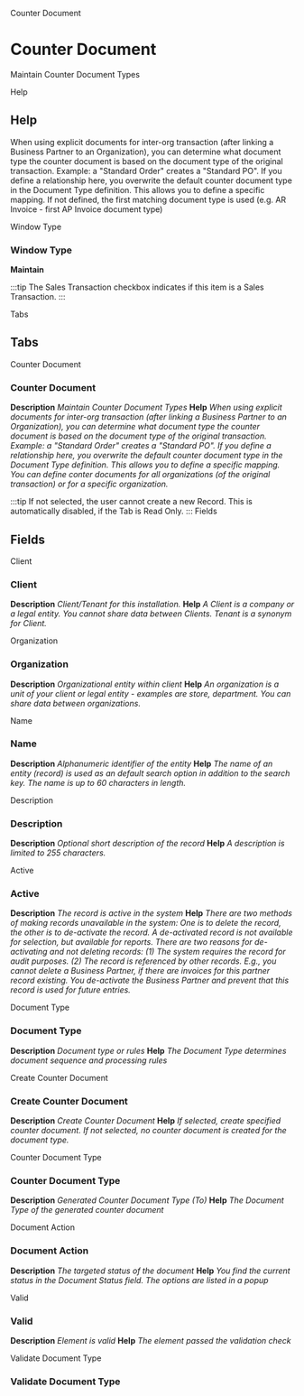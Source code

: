 
Counter Document
# Counter Document


Maintain Counter Document Types

Help
## Help

When using explicit documents for inter-org transaction (after linking a Business Partner to an Organization), you can determine what document type the counter document is based on the document type of the original transaction.  Example: a "Standard Order" creates a "Standard PO". 
If you define a relationship here, you overwrite the default counter document type in the Document Type definition. This allows you to define a specific mapping.
If not defined, the first matching document type is used (e.g. AR Invoice - first AP Invoice document type)

Window Type
### Window Type

**Maintain**

:::tip
The Sales Transaction checkbox indicates if this item is a Sales Transaction.
:::

Tabs
## Tabs


Counter Document
### Counter Document

**Description**
 *Maintain Counter Document Types*
**Help**
 *When using explicit documents for inter-org transaction (after linking a Business Partner to an Organization), you can determine what document type the counter document is based on the document type of the original transaction.  Example: a "Standard Order" creates a "Standard PO". 
If you define a relationship here, you overwrite the default counter document type in the Document Type definition. This allows you to define a specific mapping.
You can define conter documents for all organizations (of the original transaction) or for a specific organization.*

:::tip
If not selected, the user cannot create a new Record.  This is automatically disabled, if the Tab is Read Only.
:::
Fields
## Fields


Client
### Client

**Description**
 *Client/Tenant for this installation.*
**Help**
 *A Client is a company or a legal entity. You cannot share data between Clients. Tenant is a synonym for Client.*

Organization
### Organization

**Description**
 *Organizational entity within client*
**Help**
 *An organization is a unit of your client or legal entity - examples are store, department. You can share data between organizations.*

Name
### Name

**Description**
 *Alphanumeric identifier of the entity*
**Help**
 *The name of an entity (record) is used as an default search option in addition to the search key. The name is up to 60 characters in length.*

Description
### Description

**Description**
 *Optional short description of the record*
**Help**
 *A description is limited to 255 characters.*

Active
### Active

**Description**
 *The record is active in the system*
**Help**
 *There are two methods of making records unavailable in the system: One is to delete the record, the other is to de-activate the record. A de-activated record is not available for selection, but available for reports.
There are two reasons for de-activating and not deleting records:
(1) The system requires the record for audit purposes.
(2) The record is referenced by other records. E.g., you cannot delete a Business Partner, if there are invoices for this partner record existing. You de-activate the Business Partner and prevent that this record is used for future entries.*

Document Type
### Document Type

**Description**
 *Document type or rules*
**Help**
 *The Document Type determines document sequence and processing rules*

Create Counter Document
### Create Counter Document

**Description**
 *Create Counter Document*
**Help**
 *If selected, create specified counter document.  If not selected, no counter document is created for the document type.*

Counter Document Type
### Counter Document Type

**Description**
 *Generated Counter Document Type (To)*
**Help**
 *The Document Type of the generated counter document*

Document Action
### Document Action

**Description**
 *The targeted status of the document*
**Help**
 *You find the current status in the Document Status field. The options are listed in a popup*

Valid
### Valid

**Description**
 *Element is valid*
**Help**
 *The element passed the validation check*

Validate Document Type
### Validate Document Type


